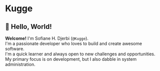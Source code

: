 # Kugge
## 👋 Hello, World!
**Welcome!** I'm Sofiane H. Djerbi (`@Kugge`).  
I'm a passionate developer who loves to build and create awesome software.  
I'm a quick learner and always open to new challenges and opportunities.  
My primary focus is on development, but I also dabble in system administration.  

<!--START_SECTION:waka-->
<!--END_SECTION:waka-->

